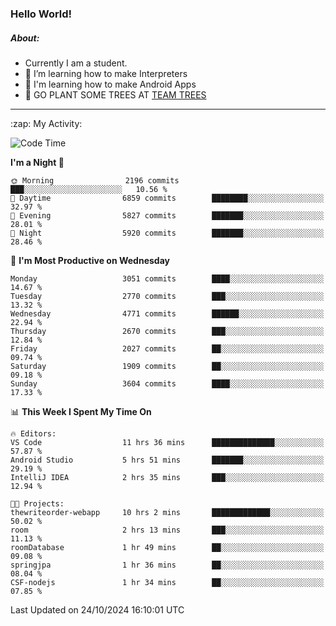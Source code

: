 ### Hello World!

##### About:
- Currently I am a student.
- 🌱 I’m learning how to make Interpreters
- 🌱 I'm learning how to make Android Apps
- 🌱 GO PLANT SOME TREES AT [TEAM TREES](https://teamtrees.org/)

---
  <summary>:zap: My Activity:</summary>
  
<!--START_SECTION:waka-->
![Code Time](http://img.shields.io/badge/Code%20Time-1%2C548%20hrs%209%20mins-blue)

**I'm a Night 🦉** 

```text
🌞 Morning                2196 commits        ███░░░░░░░░░░░░░░░░░░░░░░   10.56 % 
🌆 Daytime                6859 commits        ████████░░░░░░░░░░░░░░░░░   32.97 % 
🌃 Evening                5827 commits        ███████░░░░░░░░░░░░░░░░░░   28.01 % 
🌙 Night                  5920 commits        ███████░░░░░░░░░░░░░░░░░░   28.46 % 
```
📅 **I'm Most Productive on Wednesday** 

```text
Monday                   3051 commits        ████░░░░░░░░░░░░░░░░░░░░░   14.67 % 
Tuesday                  2770 commits        ███░░░░░░░░░░░░░░░░░░░░░░   13.32 % 
Wednesday                4771 commits        ██████░░░░░░░░░░░░░░░░░░░   22.94 % 
Thursday                 2670 commits        ███░░░░░░░░░░░░░░░░░░░░░░   12.84 % 
Friday                   2027 commits        ██░░░░░░░░░░░░░░░░░░░░░░░   09.74 % 
Saturday                 1909 commits        ██░░░░░░░░░░░░░░░░░░░░░░░   09.18 % 
Sunday                   3604 commits        ████░░░░░░░░░░░░░░░░░░░░░   17.33 % 
```


📊 **This Week I Spent My Time On** 

```text
🔥 Editors: 
VS Code                  11 hrs 36 mins      ██████████████░░░░░░░░░░░   57.87 % 
Android Studio           5 hrs 51 mins       ███████░░░░░░░░░░░░░░░░░░   29.19 % 
IntelliJ IDEA            2 hrs 35 mins       ███░░░░░░░░░░░░░░░░░░░░░░   12.94 % 

🐱‍💻 Projects: 
thewriteorder-webapp     10 hrs 2 mins       █████████████░░░░░░░░░░░░   50.02 % 
room                     2 hrs 13 mins       ███░░░░░░░░░░░░░░░░░░░░░░   11.13 % 
roomDatabase             1 hr 49 mins        ██░░░░░░░░░░░░░░░░░░░░░░░   09.08 % 
springjpa                1 hr 36 mins        ██░░░░░░░░░░░░░░░░░░░░░░░   08.04 % 
CSF-nodejs               1 hr 34 mins        ██░░░░░░░░░░░░░░░░░░░░░░░   07.85 % 
```


 Last Updated on 24/10/2024 16:10:01 UTC
<!--END_SECTION:waka-->
